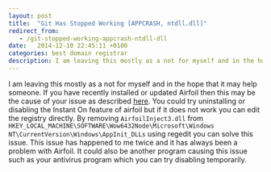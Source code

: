 ```yaml
---
layout: post
title:  "Git Has Stopped Working [APPCRASH, ntdll.dll]"
redirect_from:
   - /git-stopped-working-appcrash-ntdll-dll
date:   2014-12-10 22:45:11 +0100
categories: best domain registrar
description: I am leaving this mostly as a not for myself and in the hope that it may help someone. If you have recently installed or updated Airfoil then this...
---
```


I am leaving this mostly as a not for myself and in the hope that it may help someone. If you have recently installed or updated Airfoil then this may be the cause of your issue as described [here](http://stackoverflow.com/questions/24734369/git-for-windows-stopped-working "Git For Windows Stopped Working"). You could try uninstalling or disabling the Instant On feature of airfoil but if it does not work you can edit the registry directly. By removing `AirfoilInject3.dll` from `HKEY_LOCAL_MACHINE\SOFTWARE\Wow6432Node\Microsoft\Windows NT\CurrentVersion\Windows\AppInit_DLLs` using regedit you can solve this issue. This issue has happened to me twice and it has always been a problem with Airfoil. It could also be another program causing this issue such as your antivirus program which you can try disabling temporarily.